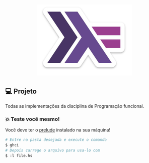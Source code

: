 <h1 align="center">
  <img alt="funcional" title="#delicinha" src=".github/haskell.jpg" width="300px"/>
</h1>

## 💻 Projeto

Todas as implementações da disciplina de Programação funcional.

### 💥 Teste você mesmo!

Você deve ter o [prelude](https://www.haskell.org/platform/) instalado na sua máquina!

```bash
# Entre na pasta desejada e execute o comando
$ ghci
# Depois carrege o arquivo para usa-lo com
$ :l file.hs
```
